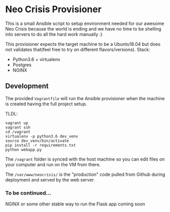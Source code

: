# Neo Crisis Provisioner

This is a small Ansible script to setup environment needed for our awesome Neo Crisis because the world is ending and we have no time to be shelling into servers to do all the hard work manually :)

This provisioner expects the target machine to be a Ubuntu18.04 but does not validates that(feel free to try on different flavors/versions). Stack:

- Python3.6 + virtualenv
- Postgres
- NGINX

## Development

The provided `Vagrantfile` will run the Ansible provisioner when the machine is created having the full project setup.

TLDL:
```
vagrant up
vagrant ssh
cd /vagrant
virtualenv -p python3.6 dev_venv
source dev_venv/bin/activate
pip install -r requirements.txt
python webapp.py
```

The `/vagrant` folder is synced with the host machine so you can edit files on your computer and run on the VM from there.

The `/var/www/neocrisis/` is the "production" code pulled from Github during deployment and served by the web server.

### To be continued...

NGINX or some other stable way to run the Flask app coming soon
